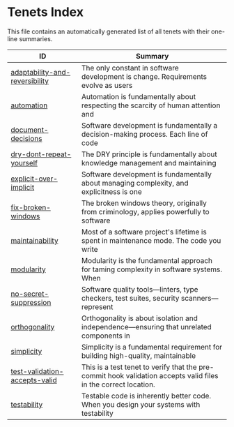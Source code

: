 # Tenets Index

This file contains an automatically generated list of all tenets with their one-line summaries.

| ID | Summary |
|---|---|
| [adaptability-and-reversibility](./adaptability-and-reversibility.md) | The only constant in software development is change. Requirements evolve as users |
| [automation](./automation.md) | Automation is fundamentally about respecting the scarcity of human attention and |
| [document-decisions](./document-decisions.md) | Software development is fundamentally a decision-making process. Each line of code |
| [dry-dont-repeat-yourself](./dry-dont-repeat-yourself.md) | The DRY principle is fundamentally about knowledge management and maintaining |
| [explicit-over-implicit](./explicit-over-implicit.md) | Software development is fundamentally about managing complexity, and explicitness is one |
| [fix-broken-windows](./fix-broken-windows.md) | The broken windows theory, originally from criminology, applies powerfully to software |
| [maintainability](./maintainability.md) | Most of a software project's lifetime is spent in maintenance mode. The code you write |
| [modularity](./modularity.md) | Modularity is the fundamental approach for taming complexity in software systems. When |
| [no-secret-suppression](./no-secret-suppression.md) | Software quality tools—linters, type checkers, test suites, security scanners—represent |
| [orthogonality](./orthogonality.md) | Orthogonality is about isolation and independence—ensuring that unrelated components in |
| [simplicity](./simplicity.md) | Simplicity is a fundamental requirement for building high-quality, maintainable |
| [test-validation-accepts-valid](./test-validation-accepts-valid.md) | This is a test tenet to verify that the pre-commit hook validation accepts valid files in the correct location. |
| [testability](./testability.md) | Testable code is inherently better code. When you design your systems with testability |
